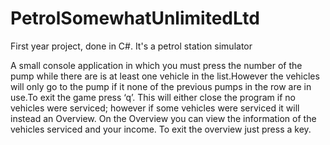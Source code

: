 # PetrolSomewhatUnlimitedLtd
First year project, done in C#. It's a petrol station simulator

A small console application in which you must press the number of the pump while there are is at least
one vehicle in the list.However the vehicles will only go to the pump if it none of the previous pumps
in the row are in use.To exit the game press ‘q’. This will either close the program if no vehicles were
serviced; however if some vehicles  were serviced it will instead an Overview. On the Overview you can view
the information of the vehicles serviced and your income. To exit the overview just press a key. 
